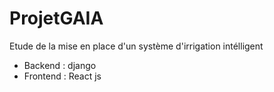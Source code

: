 # ProjetGAIA
Etude de la mise en place d'un système d'irrigation intélligent
- Backend : django
- Frontend : React js
  
